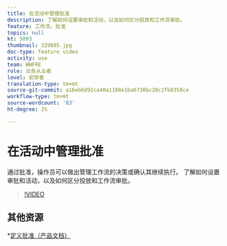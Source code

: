 ```yaml
---
title: 在活动中管理批准
description: 了解如何设置审批和活动，以及如何区分投放和工作流审批。
feature: 工作流，批准
topics: null
kt: 5093
thumbnail: 329605.jpg
doc-type: feature video
activity: use
team: WWFRE
role: 业务从业者
level: 初学者
translation-type: tm+mt
source-git-commit: a16eb6d92ca40a1188e1ba6730bc28c2fb8358ce
workflow-type: tm+mt
source-wordcount: '83'
ht-degree: 2%

---
```



# 在活动中管理批准

通过批准，操作员可以做出管理工作流的决策或确认其继续执行。
了解如何设置审批和活动，以及如何区分投放和工作流审批。

>[!VIDEO](https://video.tv.adobe.com/v/329605?quality=12)

## 其他资源

*[定义批准（产品文档）](https://experienceleague.adobe.com/docs/campaign-classic/using/automating-with-workflows/executing-a-workflow/defining-approvals.html?lang=en#sending-emails)

